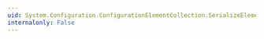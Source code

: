 ```yaml
---
uid: System.Configuration.ConfigurationElementCollection.SerializeElement(System.Xml.XmlWriter,System.Boolean)
internalonly: False
---
```

